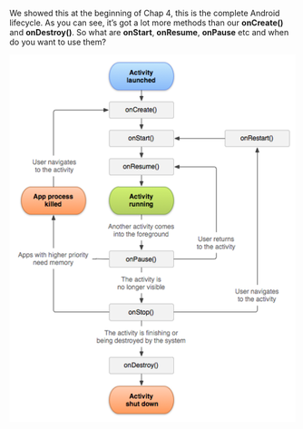 We showed this at the beginning of Chap 4, this is the complete Android lifecycle.  As you can see, it’s got a lot more methods than our **onCreate()** and **onDestroy()**.  So what are **onStart**, **onResume**, **onPause** etc and when do you want to use them?


![](.guides/img/14.png)
